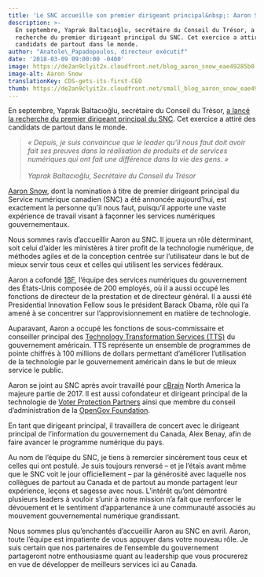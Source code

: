 ```yaml
---
title: 'Le SNC accueille son premier dirigeant principal&nbsp;: Aaron Snow'
description: >-
  En septembre, Yaprak Baltacıoğlu, secrétaire du Conseil du Trésor, a lancé la
  recherche du premier dirigeant principal du SNC. Cet exercice a attiré des
  candidats de partout dans le monde.
author: "Anatole\_Papadopoulos, directeur exécutif"
date: '2018-03-09 09:00:00 -0400'
image: https://de2an9clyit2x.cloudfront.net/blog_aaron_snow_eae49285b0.jpg
image-alt: Aaron Snow
translationKey: CDS-gets-its-first-CEO
thumb: https://de2an9clyit2x.cloudfront.net/small_blog_aaron_snow_eae49285b0.jpg
---
```


En septembre, Yaprak Baltacıoğlu, secrétaire du Conseil du Trésor, [a lancé la recherche du premier dirigeant principal du SNC](https://numerique.canada.ca/2017/09/12/recherche-dirigeant-principal-du-service-numerique-canadien/). Cet exercice a attiré des candidats de partout dans le monde.

> *«&nbsp;Depuis, je suis convaincue que le leader qu’il nous faut doit avoir fait ses preuves dans la réalisation de produits et de services numériques qui ont fait une différence dans la vie des gens.&nbsp;»<br><br>Yaprak Baltacıoğlu, Secrétaire du Conseil du Trésor*


[Aaron Snow](https://www.linkedin.com/in/aaronsnow/), dont la nomination à titre de premier dirigeant principal du Service numérique canadien (SNC) a été annoncée aujourd’hui, est exactement la personne qu’il nous faut, puisqu’il apporte une vaste expérience de travail visant à façonner les services numériques gouvernementaux.

Nous sommes ravis d’accueillir Aaron au SNC. Il jouera un rôle déterminant, soit celui d’aider les ministères à tirer profit de la technologie numérique, de méthodes agiles et de la conception centrée sur l’utilisateur dans le but de mieux servir tous ceux et celles qui utilisent les services fédéraux.

Aaron a cofondé [18F](https://18f.gsa.gov/), l’équipe des services numériques du gouvernement des États-Unis composée de 200 employés, où il a aussi occupé les fonctions de directeur de la prestation et de directeur général. Il a aussi été Presidential Innovation Fellow sous le président Barack Obama, rôle qui l’a amené à se concentrer sur l’approvisionnement en matière de technologie.

Auparavant, Aaron a occupé les fonctions de sous-commissaire et conseiller principal des [Technology Transformation Services (TTS)](https://www.gsa.gov/about-us/organization/federal-acquisition-service/technology-transformation-services) du gouvernement américain. TTS représente un ensemble de programmes de pointe chiffrés à 100 millions de dollars permettant d’améliorer l’utilisation de la technologie par le gouvernement américain dans le but de mieux service le public.

Aaron se joint au SNC après avoir travaillé pour [cBrain](https://www.cbrain.com/) North America la majeure partie de 2017. Il est aussi cofondateur et dirigeant principal de la technologie de [Voter Protection Partners](https://voterprotection.partners/) ainsi que membre du conseil d’administration de la [OpenGov Foundation](https://www.opengovfoundation.org/).

En tant que dirigeant principal, il travaillera de concert avec le dirigeant principal de l’information du gouvernement du Canada, Alex Benay, afin de faire avancer le programme numérique du pays.

Au nom de l’équipe du SNC, je tiens à remercier sincèrement tous ceux et celles qui ont postulé. Je suis toujours renversé – et je l’étais avant même que le SNC voit le jour officiellement – par la générosité avec laquelle nos collègues de partout au Canada et de partout au monde partagent leur expérience, leçons et sagesse avec nous. L’intérêt qu’ont démontré plusieurs leaders à vouloir s’unir à notre mission n’a fait que renforcer le dévouement et le sentiment d’appartenance à une communauté associés au mouvement gouvernemental numérique grandissant.

Nous sommes plus qu’enchantés d’accueillir Aaron au SNC en avril. Aaron, toute l’équipe est impatiente de vous appuyer dans votre nouveau rôle. Je suis certain que nos partenaires de l’ensemble du gouvernement partageront notre enthousiasme quant au leadership que vous procurerez en vue de développer de meilleurs services ici au Canada.

